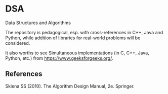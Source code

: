 # DSA
Data Structures and Algorithms

The repository is pedagogical, esp. with cross-references in C++, Java and Python, while addition of libraries for real-world problems will be considered.

It also worths to see Simultaneous implementations (in C, C++, Java, Python, etc.) from  https://www.geeksforgeeks.org/.

## References

Skiena SS (2010). The Algorithm Design Manual, 2e. Springer.
